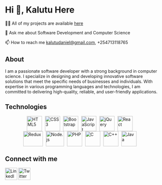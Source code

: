 # Hi 👋, Kalutu Here 
👨‍💻 All of my projects are available <a href="https://kalutu-daniel.vercel.app/">here</a> 

💬 Ask me about Software Development and Computer Science

📫 How to reach me kalutudaniel@gmail.com, +254713118765

## About
I am a passionate software developer with a strong background in computer science. I specialize in designing and developing innovative software solutions that meet the specific needs of businesses and individuals. With expertise in various programming languages and technologies, I am committed to delivering high-quality, reliable, and user-friendly applications.

## Technologies
<div>
    <div style="display: flex; justify-content: center;">
        <a href="https://en.wikipedia.org/wiki/HTML5" target="_blank" rel="noopener noreferrer" style="text-decoration: none; margin-right: 10px;"><img src="https://upload.wikimedia.org/wikipedia/commons/3/38/HTML5_Badge.svg" alt="HTML5" width="50px" height="50px" /></a>
        <a href="https://en.wikipedia.org/wiki/CSS3" target="_blank" rel="noopener noreferrer" style="text-decoration: none; margin-right: 10px;"><img src="https://upload.wikimedia.org/wikipedia/commons/6/62/CSS3_logo.svg" alt="CSS3" width="50px" height="50px" /></a>
        <a href="https://getbootstrap.com/" target="_blank" rel="noopener noreferrer" style="text-decoration: none; margin-right: 10px;"><img src="https://upload.wikimedia.org/wikipedia/commons/b/b2/Bootstrap_logo.svg" alt="Bootstrap" width="50px" height="50px" /></a>
        <a href="https://en.wikipedia.org/wiki/JavaScript" target="_blank" rel="noopener noreferrer" style="text-decoration: none; margin-right: 10px;"><img src="https://upload.wikimedia.org/wikipedia/commons/9/99/Unofficial_JavaScript_logo_2.svg" alt="JavaScript" width="50px" height="50px" /></a>
        <a href="https://jquery.com/" target="_blank" rel="noopener noreferrer" style="text-decoration: none; margin-right: 10px;"><img src="https://www.interviewbit.com/blog/wp-content/uploads/2021/10/jquery-logo-vertical_large_square.png" alt="jQuery" width="50px" height="50px" /></a>
        <a href="https://en.wikipedia.org/wiki/React_(JavaScript_library)" target="_blank" rel="noopener noreferrer" style="text-decoration: none; margin-right: 10px;"><img src="https://upload.wikimedia.org/wikipedia/commons/a/a7/React-icon.svg" alt="React" width="50px" height="50px" /></a>
    </div>
    <div style="display: flex; justify-content: center;">
        <a href="https://redux.js.org/" target="_blank" rel="noopener noreferrer" style="text-decoration: none; margin-right: 10px;"><img src="https://upload.wikimedia.org/wikipedia/commons/4/49/Redux.png" alt="Redux" width="65px" height="50px" /></a>
        <a href="https://nodejs.org/" target="_blank" rel="noopener noreferrer" style="text-decoration: none; margin-right: 10px;"><img src="https://upload.wikimedia.org/wikipedia/commons/d/d9/Node.js_logo.svg" alt="Node.js" width="60px" height="50px" /></a>
        <a href="https://www.php.net/" target="_blank" rel="noopener noreferrer" style="text-decoration: none; margin-right: 10px;"><img src="https://upload.wikimedia.org/wikipedia/commons/2/27/PHP-logo.svg" alt="PHP" width="50px" height="50px" /></a>
        <a href="https://en.wikipedia.org/wiki/C_(programming_language)" target="_blank" rel="noopener noreferrer" style="text-decoration: none; margin-right: 10px;"><img src="https://upload.wikimedia.org/wikipedia/commons/1/19/C_Logo.png" alt="C" width="50px" height="50px" /></a>
        <a href="https://en.wikipedia.org/wiki/C%2B%2B" target="_blank" rel="noopener noreferrer" style="text-decoration: none; margin-right: 10px;"><img src="https://upload.wikimedia.org/wikipedia/commons/1/18/ISO_C%2B%2B_Logo.svg" alt="C++" width="50px" height="50px" /></a>
        <a href="https://www.java.com/" target="_blank" rel="noopener noreferrer" style="text-decoration: none; margin-right: 10px;"><img src="https://upload.wikimedia.org/wikipedia/en/3/30/Java_programming_language_logo.svg" alt="Java" width="50px" height="50px" /></a>
    </div>
</div>



## Connect with me
<div>
  <a href="https://www.linkedin.com/in/kalutu-daniel/" target="_blank" rel="noopener noreferrer" style="text-decoration: none;">
    <img src="https://upload.wikimedia.org/wikipedia/commons/c/ca/LinkedIn_logo_initials.png" alt="LinkedIn" width="40px" height="40px" style="vertical-align: middle;" />
  </a>

  <a href="https://twitter.com/kalutu_daniel" target="_blank" rel="noopener noreferrer" style="text-decoration: none;">
    <img src="https://cdn2.iconfinder.com/data/icons/social-icons-33/128/Twitter-512.png" alt="Twitter" width="40px" height="40px" style="vertical-align: middle;" />
  </a>
</div>



<!---
Kalutu/Kalutu is a ✨ special ✨ repository because its `README.md` (this file) appears on your GitHub profile.
You can click the Preview link to take a look at your changes.
--->
